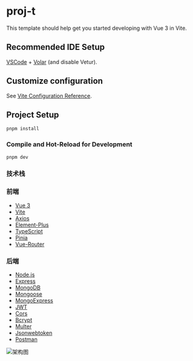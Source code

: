 # proj-t

This template should help get you started developing with Vue 3 in Vite.

## Recommended IDE Setup

[VSCode](https://code.visualstudio.com/) + [Volar](https://marketplace.visualstudio.com/items?itemName=Vue.volar) (and disable Vetur).

## Customize configuration

See [Vite Configuration Reference](https://vite.dev/config/).

## Project Setup

```sh
pnpm install
```

### Compile and Hot-Reload for Development

```sh
pnpm dev
```

### 技术栈

### 前端

- [Vue 3](https://v3.cn.vuejs.org/)
- [Vite](https://vitejs.dev/)
- [Axios](https://axios-http.com/zh/docs/intro)
- [Element-Plus](https://element-plus.gitee.io/)
- [TypeScript](https://www.typescriptlang.org/)
- [Pinia](https://pinia.vuejs.org/zh/)
- [Vue-Router](https://next.router.vuejs.org/)

### 后端

- [Node.js](https://nodejs.org/zh-cn/)
- [Express](https://expressjs.com/zh-cn/)
- [MongoDB](https://www.mongodb.com/)
- [Mongoose](https://mongoosejs.com/docs/guide.html)
- [MongoExpress](https://www.npmjs.com/package/mongoose-express)
- [JWT](https://jwt.io/)
- [Cors](https://www.npmjs.com/package/cors)
- [Bcrypt](https://www.npmjs.com/package/bcrypt)
- [Multer](https://www.npmjs.com/package/multer)
- [Jsonwebtoken](https://www.npmjs.com/package/jsonwebtoken)
- [Postman](https://www.postman.com/)

![架构图](C:\Users\frfrn\Downloads\blow_flow_chart.png)
